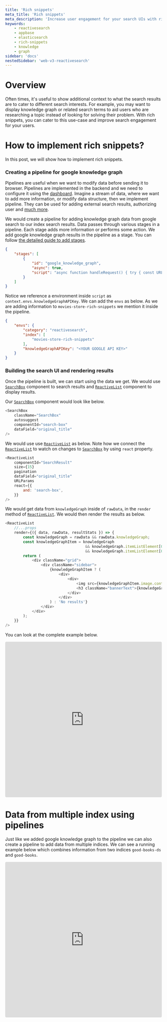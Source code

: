 ```yaml
---
title: 'Rich snippets'
meta_title: 'Rich snippets'
meta_description: 'Increase user engagement for your search UIs with rich snippets - display additional context such as a knowledge graph, show related searches or annotate search results'
keywords:
    - reactivesearch
    - appbase
    - elasticsearch
    - rich-snippets
    - knowledge
    - graph
sidebar: 'docs'
nestedSidebar: 'web-v3-reactivesearch'
---
```


# Overview

Often times, it's useful to show additional context to what the search results are to cater to different search interests. For example, you may want to display knowledge graph or related search terms to aid users who are researching a topic instead of looking for solving their problem. With rich snippets, you can cater to this use-case and improve search engagement for your users.

# How to implement rich snippets?

In this post, we will show how to implement rich snippets.

### Creating a pipeline for google knowledge graph

Pipelines are useful when we want to modify data before sending it to browser. Pipelines are implemented in the backend and we need to configure it using the [dashboard](https://dashboard.appbase.io/). Imagine a stream of data, where we want to add more information, or modify data structure, then we implement pipeline. They can be used for adding external search results, authorizing user and [much more](/docs/pipelines/how-to/).

We would create a pipeline for adding knowledge graph data from google search to our index search results. Data passes through various stages in a pipeline. Each stage adds more information or performs some action. We add google knowledge graph results in the pipeline as a stage. You can follow [the detailed guide to add stages](https://docs.appbase.io/docs/pipelines/how-to/add-external-search-results).

```json
{
    "stages": [
        {
            "id": "google_knowledge_graph",
            "async": true,
            "script": "async function handleRequest() { try { const URL = `https://kgsearch.googleapis.com/v1/entities:search?query=${context.envs.query}&key=${context.envs.knowledgeGraphAPIKey}&limit=1&indent=True`; const responseBody = await fetch(URL); const response = JSON.parse(responseBody); return { knowledge_graph: response }} catch(e) {} return context; }"
        }
    ]
}
```

Notice we reference a environment inside `script` as `context.envs.knowledgeGraphAPIKey`. We can add the `envs` as below. As we are adding information to `movies-store-rich-snippets` we mention it inside the pipeline.
```json
{
    "envs": {
        "category": "reactivesearch",
        "index": [
            "movies-store-rich-snippets"
        ],
        "knowledgeGraphAPIKey": "<YOUR GOOGLE API KEY>"
    }
}
```

### Building the search UI and rendering results

Once the pipeline is built, we can start using the data we get. We would use [`SearchBox`](/docs/reactivesearch/react/v3/search/searchbox) component to search results and [`ReactiveList`](/docs/reactivesearch/react/v3/result/reactivelist) component to display results. 

Our [`SearchBox`](/docs/reactivesearch/react/v3/search/searchbox) component would look like below.
```js
<SearchBox 
    className="SearchBox" 
    autosuggest 
    componentId="search-box" 
    dataField="original_title" 
/>
```

We would use use [`ReactiveList`](/docs/reactivesearch/react/v3/result/reactivelist) as below. Note how we connect the [`ReactiveList`](/docs/reactivesearch/react/v3/result/reactivelist) to watch on changes to [`SearchBox`](/docs/reactivesearch/react/v3/search/searchbox) by using `react` property.

```js
<ReactiveList
    componentId="SearchResult"
    size={15}
    pagination
    dataField="original_title"
    URLParams
    react={{
        and: 'search-box',
    }}
/>
```

We would get data from `knowledgeGraph` inside of `rawData`, in the `render` method of [`ReactiveList`](/docs/reactivesearch/react/v3/result/reactivelist). We would then render the results as below.
```js
<ReactiveList
    //...props
    render={({ data, rawData, resultStats }) => {
        const knowledgeGraph = rawData && rawData.knowledgeGraph;
        const knowledgeGraphItem = knowledgeGraph 
                                    && knowledgeGraph.itemListElement[0] 
                                    && knowledgeGraph.itemListElement[0].result;
        return (
            <div className="grid">
                <div className="sidebar">
                    {knowledgeGraphItem ? (
                        <div>
                            <div>
                                <img src={knowledgeGraphItem.image.contentUrl} className="bannerImg" alt="movie poster" />
                                <h3 className="bannerText">{knowledgeGraphItem.name}</h3>
                            </div>
                        </div>
                    ) : 'No results'}
                </div>
            </div>
        );
    }}
/>
```

You can look at the complete example below.

<iframe src="https://codesandbox.io/embed/github/appbaseio/reactivesearch/tree/next/packages/web/examples/RichSnippets?fontsize=14&hidenavigation=1&theme=dark"
     style="width:100%; height:500px; border:0; border-radius: 4px; overflow:hidden;"
     title="rich-snippets"
     allow="accelerometer; ambient-light-sensor; camera; encrypted-media; geolocation; gyroscope; hid; microphone; midi; payment; usb; vr; xr-spatial-tracking"
     sandbox="allow-forms allow-modals allow-popups allow-presentation allow-same-origin allow-scripts"
   ></iframe>

# Data from multiple index using pipelines

Just like we added google knowledge graph to the pipeline we can also create a pipeline to add data from multiple indices. We can see a running example below which combines information from two indices `good-books-ds` and `good-books`.

<iframe src="https://codesandbox.io/embed/github/appbaseio/reactivesearch/tree/next/packages/web/examples/MultiIndexSearch?fontsize=14&hidenavigation=1&theme=dark"
     style="width:100%; height:500px; border:0; border-radius: 4px; overflow:hidden;"
     title="multi-index-search"
     allow="accelerometer; ambient-light-sensor; camera; encrypted-media; geolocation; gyroscope; hid; microphone; midi; payment; usb; vr; xr-spatial-tracking"
     sandbox="allow-forms allow-modals allow-popups allow-presentation allow-same-origin allow-scripts"
   ></iframe>

